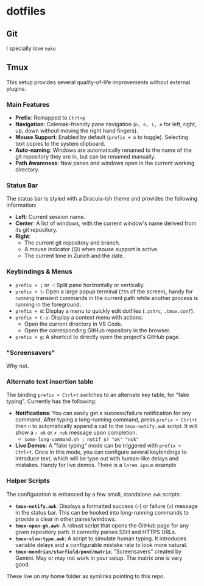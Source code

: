 # dotfiles

## Git

I specially love `nuke`

## Tmux

This setup provides several quality-of-life improvements without external plugins.

### Main Features

- **Prefix**: Remapped to `Ctrl+p`
- **Navigation**: Colemak-friendly pane navigation (`n, o, i, e` for left, right, up, down without moving the right hand fingers).
- **Mouse Support**: Enabled by default (`prefix + m` to toggle). Selecting text copies to the system clipboard.
- **Auto-naming**: Windows are automatically renamed to the name of the git repository they are in, but can be renamed manually.
- **Path Awareness**: New panes and windows open in the current working directory.

### Status Bar

The status bar is styled with a Dracula-ish theme and provides the following information:

- **Left**: Current session name.
- **Center**: A list of windows, with the current window's name derived from its git repository.
- **Right**:
    - The current git repository and branch.
    - A mouse indicator (`🐭`) when mouse support is active.
    - The current time in Zurich and the date.

### Keybindings & Menus

- `prefix + |` or `-`: Split pane horizontally or vertically.
- `prefix + t`: Open a large popup terminal (`75%` of the screen), handy for running transient commands in the current path while another process is running in the foreground.
- `prefix + d`: Display a menu to quickly edit dotfiles (`.zshrc`, `.tmux.conf`).
- `prefix + C-o`: Display a context menu with actions:
    - Open the current directory in VS Code.
    - Open the corresponding GitHub repository in the browser.
- `prefix + g`: A shortcut to directly open the project's GitHub page.

### "Screensavers"

Why not.

### Alternate text insertion table

The binding `prefix + Ctrl+t` switches to an alternate key table, for "fake typing". Currently has the following:

- **Notifications**: You can easily get a success/failure notification for any command. After typing a long-running command, press `prefix + Ctrl+t` then `n` to automatically append a call to the `tmux-notify.awk` script. It will show a `✓ ok` or `✗ nok` message upon completion.
  - `some-long-command.sh ; notif $? "ok" "nok"`
- **Live Demos**: A "fake typing" mode can be triggered with `prefix + Ctrl+t`. Once in this mode, you can configure several keybindings to introduce text, which will be type out with human-like delays and mistakes. Handy for live demos. There is a `lorem ipsum` example

### Helper Scripts

The configuration is enhanced by a few small, standalone `awk` scripts:

- **`tmux-notify.awk`**: Displays a formatted success (`✓`) or failure (`✗`) message in the status bar. This can be hooked into long-running commands to provide a clear in other panes/windows.
- **`tmux-open-gh.awk`**: A robust script that opens the GitHub page for any given repository path. It correctly parses SSH and HTTPS URLs.
- **`tmux-slow-type.awk`**: A script to simulate human typing. It introduces variable delays and a configurable mistake rate to look more natural.
- **`tmux-mondrian/starfield/pond/matrix`**: "Screensavers" created by Gemini. May or may not work in your setup. The matrix one is very good.

These live on my home folder as symlinks pointing to this repo.
